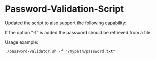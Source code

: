 # Password-Validation-Script

Updated the script to also support the following capability:

If the option “-f” is added the password should be retrieved from a file.

Usage example:
```
./password-validator.sh -f "/mypath/password.txt"
```
